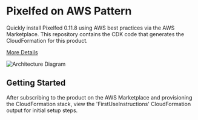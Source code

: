 # Pixelfed on AWS Pattern

Quickly install Pixelfed 0.11.8 using AWS best practices via the AWS Marketplace. This repository contains the CDK code that generates the CloudFormation for this product.

[More Details](https://ordinaryexperts.com/products/pixelfed-pattern/)

![Architecture Diagram](https://ordinaryexperts.com/img/products/pixelfed-pattern/pixelfed-aws-diagram.png)

## Getting Started

After subscribing to the product on the AWS Marketplace and provisioning the CloudFormation stack, view the 'FirstUseInstructions' CloudFormation output for initial setup steps.
